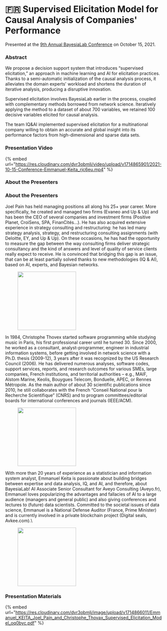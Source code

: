 # 🇫🇷 Supervised Elicitation Model for Causal Analysis of Companies' Performance

Presented at the [9th Annual BayesiaLab Conference](https://bayesia.clickhelp.co/articles/bayesialab/2021-bayesialab-conference) on October 15, 2021.

### Abstract <a href="#h2_148496644" id="h2_148496644"></a>

We propose a decision support system that introduces “supervised elicitation,” an approach in machine learning and AI for elicitation practices. Thanks to a semi-automatic initialization of the causal analysis process, it alleviates the domain experts' workload and shortens the duration of iterative analysis, producing a disruptive innovation.

Supervised elicitation involves BayesiaLab earlier in the process, coupled with complementary methods borrowed from network science. Iteratively applying the method to a dataset of about 700 variables, we retained 100 decisive variables elicited for causal analysis.

The team IQ\&AI implemented supervised elicitation for a multinational company willing to obtain an accurate and global insight into its performance factors from high-dimensional and sparse data sets.

### Presentation Video

{% embed url="https://res.cloudinary.com/dvr3obmlj/video/upload/v1714865901/2021-10-15-Conference-Emmanuel-Keita_rjc6eu.mp4" %}

### About the Presenters

### About the Presenters <a href="#h2__548840665" id="h2__548840665"></a>

Joel Pain has held managing positions all along his 25+ year career. More specifically, he created and managed two firms (Evaneo and Up & Up) and has been the CEO of several companies and investment firms (Positive Planet, CroiSens, SPA, FinanCités…). He has also acquired extensive experience in strategy consulting and restructuring: he has led many strategy analysis, strategy, and restructuring consulting assignments (with Deloitte, EY, and Up & Up). On these occasions, he has had the opportunity to measure the gap between the way consulting firms deliver strategic consultancy and the kind of answers and level of quality of service clients really expect to receive. He is convinced that bridging this gap is an issue, that can be at least partially solved thanks to new methodologies (IQ & AI), based on AI, experts, and Bayesian networks.

<figure><img src="https://bayesia.clickhelp.co/resources/Storage/bayesialab/2021-Conference/Emmanuel-Keita/Joel%20Pain.jpg" alt="" width="188"><figcaption></figcaption></figure>

In 1984, Christophe Thovex started software programming while studying music in Paris, his first professional career until he turned 30. Since 2000, he worked as a consultant, analyst-programmer, engineer in industrial information systems, before getting involved in network science with a Ph.D. thesis (2009-12), 3 years after it was recognized by the US Research Council (2006). He has delivered numerous analyses, software codes, support services, reports, and research outcomes for various SMEs, large companies, French institutions, and territorial authorities – e.g., MAIF, Alstom Marine, Keolis, Bouygues Telecom, Bonduelle, APEC, or Rennes Métropole. As the main author of about 30 scientific publications since 2010, he still collaborates with the French “Conseil National pour la Recherche Scientifique” (CNRS) and to program committees/editorial boards for international conferences and journals (IEEE/ACM).

<figure><img src="https://bayesia.clickhelp.co/resources/Storage/bayesialab/2021-Conference/Emmanuel-Keita/Christophe-Thovex.jpg" alt="" width="188"><figcaption></figcaption></figure>

With more than 20 years of experience as a statistician and information system analyst, Emmanuel Keita is passionate about building bridges between expertise and data analysis, IQ, and AI, and therefore, about BayesiaLab! AI Associate Senior Consultant for Aveyo Consulting (Aveyo.fr), Emmanuel loves popularizing the advantages and fallacies of AI to a large audience (managers and general public) and also giving conferences and lectures to (future) data scientists. Committed to the societal issues of data science, Emmanuel is a National Defense Auditor (France, Prime Minister) and is currently involved in a private blockchain project (Digital seals, Avkee.com).\


<figure><img src="https://bayesia.clickhelp.co/resources/Storage/bayesialab/2021-Conference/Emmanuel-Keita/Emmanuel%20KEITA.jpg" alt="" width="188"><figcaption></figcaption></figure>

### Presentation Materials <a href="#h2_102893252" id="h2_102893252"></a>

{% embed url="https://res.cloudinary.com/dvr3obmlj/image/upload/v1714866011/Emmanuel_KEITA_Joel_Pain_and_Christophe_Thovax_Supervised_Elicitation_Model_oq0byc.pdf" %}

